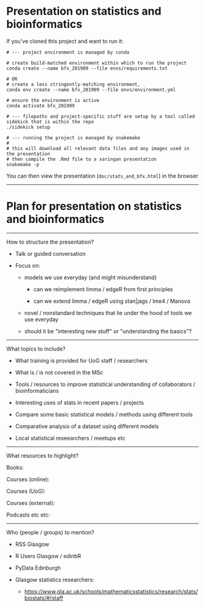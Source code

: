 # Presentation on statistics and bioinformatics

If you've cloned this project and want to run it:

```
# --- project environment is managed by conda

# create build-matched environment within which to run the project
conda create --name bfx_201909 --file envs/requirements.txt

# OR
# create a less stringently-matching environment,
conda env create --name bfx_201909 --file envs/environment.yml

# ensure the environment is active
conda activate bfx_201909
```

```
# --- filepaths and project-specific stuff are setup by a tool called sidekick that is within the repo
./sidekick setup
```

```
# --- running the project is managed by snakemake
# 
# this will download all relevant data files and any images used in the presentation
# then compile the .Rmd file to a xaringan presentation
snakemake -p
```

You can then view the presentation (`doc/stats_and_bfx.html`) in the browser

---

# Plan for presentation on statistics and bioinformatics

----

How to structure the presentation?

- Talk or guided conversation

- Focus on:

    - models we use everyday (and might misunderstand)
    
        - can we reimplement limma / edgeR from first principles
        
        - can we extend limma / edgeR using stan|jags / lme4 / Manova

    - novel / nonstandard techniques that lie under the hood of tools we use
    everyday

    - should it be "interesting new stuff" or "understanding the basics"?

----

What topics to include?

- What training is provided for UoG staff / researchers

- What is / is not covered in the MSc

- Tools / resources to improve statistical understanding of collaborators /
  bioinformaticians

- Interesting uses of stats in recent papers / projects

- Compare some basic statistical models / methods using different tools

- Comparative analysis of a dataset using different models

- Local statistical reseearchers / meetups etc

----

What resources to highlight?

Books:

Courses (online):

Courses (UoG):

Courses (external):

Podcasts etc etc:

----

Who (people / groups) to mention?

- RSS Glasgow

- R Users Glasgow / edinbR

- PyData Edinburgh

- Glasgow statistics researchers:
    - https://www.gla.ac.uk/schools/mathematicsstatistics/research/stats/biostats/#/staff
